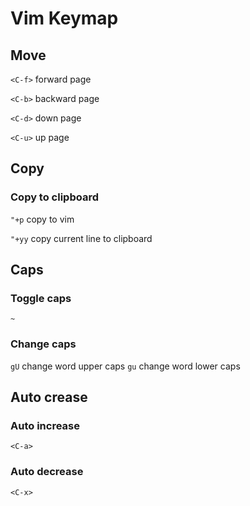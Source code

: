
# Vim Keymap
## Move
`<C-f>` forward page

`<C-b>` backward page

`<C-d>` down page

`<C-u>` up page

## Copy
### Copy to clipboard
`"+p` copy to vim

`"+yy` copy current line to clipboard

## Caps
### Toggle caps
`~`
### Change caps
`gU`
change word upper caps
`gu`
change word lower caps

## Auto crease
### Auto increase
`<C-a>`

### Auto decrease
`<C-x>`

